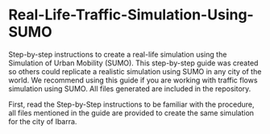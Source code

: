 # Real-Life-Traffic-Simulation-Using-SUMO
Step-by-step instructions to create a real-life simulation using the Simulation of Urban Mobility (SUMO).
This step-by-step guide was created so others could replicate a realistic simulation using SUMO in any city of the world.
We recommend using this guide if you are working with traffic flows simulation using SUMO.
All files generated are included in the repository.

First, read the Step-by-Step instructions to be familiar with the procedure, all files mentioned in the guide are provided to create the same simulation for the city of Ibarra.
